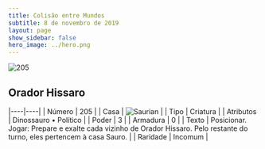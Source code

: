 ```yaml
---
title: Colisão entre Mundos
subtitle: 8 de novembro de 2019
layout: page
show_sidebar: false
hero_image: ../hero.png
---
```


![205](https://cdn.keyforgegame.com/media/card_front/pt/452_205_4VX768VMCH35_pt.png)

## Orador Hissaro

|----|----|
| Número | 205 |
| Casa | ![Saurian](https://archonarcana.com/images/thumb/9/9e/Saurian_P.png/22px-Saurian_P.png "Sauro") |
| Tipo | Criatura |
| Atributos | Dinossauro • Político |
| Poder | 3 |
| Armadura | 0 |
| Texto | Posicionar.  Jogar: Prepare e exalte cada vizinho de Orador Hissaro. Pelo restante do turno, eles pertencem à casa Sauro. |
| Raridade | Incomum |
